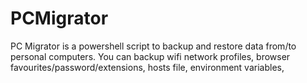 # PCMigrator
PC Migrator is a powershell script to backup and restore data from/to personal computers. You can backup wifi network profiles, browser favourites/password/extensions, hosts file, environment variables, 
